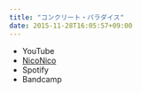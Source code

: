 ```yaml
---
title: "コンクリート・パラダイス"
date: 2015-11-28T16:05:57+09:00
---
```


- YouTube
- [NicoNico](https://nico.ms/sm27685181)
- Spotify
- Bandcamp

